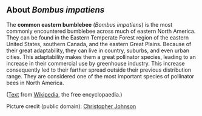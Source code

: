 About *Bombus impatiens*
------------------------

The **common eastern bumblebee** (*Bombus impatiens*) is the most
commonly encountered bumblebee across much of eastern North America.
They can be found in the Eastern Temperate Forest region of the eastern
United States, southern Canada, and the eastern Great Plains. Because of
their great adaptability, they can live in country, suburbs, and even
urban cities. This adaptability makes them a great pollinator species,
leading to an increase in their commercial use by greenhouse industry.
This increase consequently led to their farther spread outside their
previous distribution range. They are considered one of the most
important species of pollinator bees in North America.

([Text](https://en.wikipedia.org/wiki/Common_eastern_bumblebee) from
[Wikipedia](https://en.wikipedia.org/), the free encyclopaedia.)

Picture credit (public domain): [Christopher
Johnson](https://commons.wikimedia.org/wiki/File:Bombus_impatiens_by_Christopher_Johnson.jpg)
